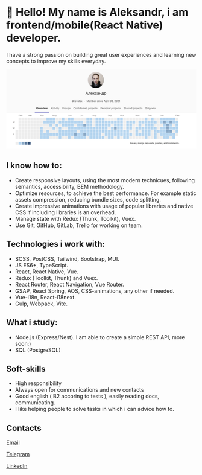 # 👋 Hello! My name is Aleksandr, i am frontend/mobile(React Native) developer.

I have a strong passion on building great user experiences and learning new concepts to improve my skills everyday.

![](gitlab-screenshot.png)

## I know how to:

- Create responsive layouts, using the most modern technicues, following semantics, accessibility, BEM methodology.
- Optimize resources, to achieve the best performance. For example static assets compression, reducing bundle sizes, code splitting.
- Create impressive animations with usage of popular libraries and native CSS if including libraries is an overhead.
- Manage state with Redux (Thunk, Toolkit), Vuex.
- Use Git, GitHub, GitLab, Trello for working on team.


## Technologies i work with:

- SCSS, PostCSS, Tailwind, Bootstrap, MUI.
- JS ES6+, TypeScript.
- React, React Native, Vue.
- Redux (Toolkit, Thunk) and Vuex.
- React Router, React Navigation, Vue Router.
- GSAP, React Spring, AOS, CSS-animations, any other if needed.
- Vue-i18n, React-i18next.
- Gulp, Webpack, Vite.

## What i study:

- Node.js (Express/Nest). I am able to create a simple REST API, more soon:)
- SQL (PostgreSQL)

## Soft-skills
- High responsibility
- Always open for communications and new contacts
- Good english ( B2 accoring to tests ), easily reading docs, communicating.
- I like helping people to solve tasks in which i can advice how to.

## Contacts

[Email](mailto:kozlovetsalexandr@gmail.com)

[Telegram](https://t.me/AlexandrK8118)

[LinkedIn](https://www.linkedin.com/in/oleksandr-kozlovets-57aab7231/)
